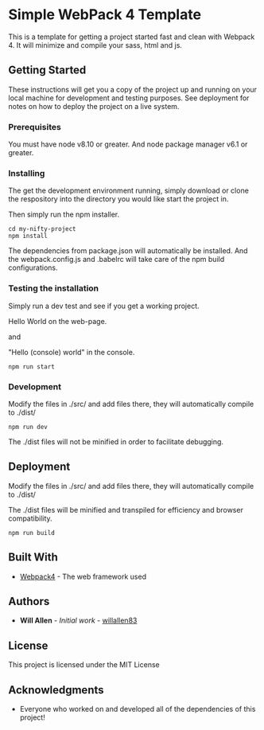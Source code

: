 # Simple WebPack 4 Template

This is a template for getting a project started fast and clean with Webpack 4. It will minimize and compile your sass, html and js.

## Getting Started

These instructions will get you a copy of the project up and running on your local machine for development and testing purposes. See deployment for notes on how to deploy the project on a live system.

### Prerequisites

You must have node v8.10 or greater.
And node package manager v6.1 or greater.

### Installing

The get the development environment running, simply download or clone the respository into the directory you would like start the project in.

Then simply run the npm installer.

```
cd my-nifty-project
npm install
```

The dependencies from package.json will automatically be installed.
And the webpack.config.js and .babelrc will take care of the npm build configurations.

### Testing the installation

Simply run a dev test and see if you get a working project.

Hello World on the web-page.

and

"Hello (console) world" in the console.

```
npm run start
```

### Development

Modify the files in ./src/ and add files there, they will automatically compile to ./dist/

```
npm run dev
```

The ./dist files will not be minified in order to facilitate debugging.

## Deployment

Modify the files in ./src/ and add files there, they will automatically compile to ./dist/

The ./dist files will be minified and transpiled for efficiency and browser compatibility.

```
npm run build
```

## Built With

* [Webpack4](http://www.dropwizard.io/1.0.2/docs/) - The web framework used

## Authors

* **Will Allen** - *Initial work* - [willallen83](https://github.com/willallen83)

## License

This project is licensed under the MIT License

## Acknowledgments

* Everyone who worked on and developed all of the dependencies of this project!

